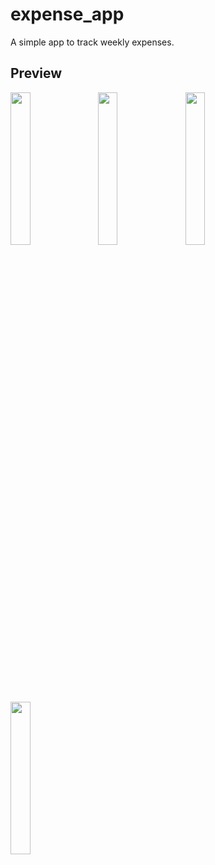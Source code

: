 <style>
    .my-image {
        margin-right: 10px;
    }
</style>

# expense_app

A simple app to track weekly expenses.

## Preview
<img src="https://github.com/danuhadi-w/expense_app/assets/131933367/134321d3-4a0b-496c-9211-cf1c1ba8a15c" width="25%" height="25%" class="my-image">

<img src="https://github.com/danuhadi-w/expense_app/assets/131933367/45c372b4-9c95-40e5-91da-adedd42d469b" width="25%" height="25%" class="my-image">

<img src="https://github.com/danuhadi-w/expense_app/assets/131933367/f2c63549-66b3-4c30-87fb-9c799ce16ded" width="25%" height="25%" class="my-image">

<img src="https://github.com/danuhadi-w/expense_app/assets/131933367/a3953d5d-8db8-4ebf-a39a-49734f4764e7" width="25%" height="25%" class="my-image">



